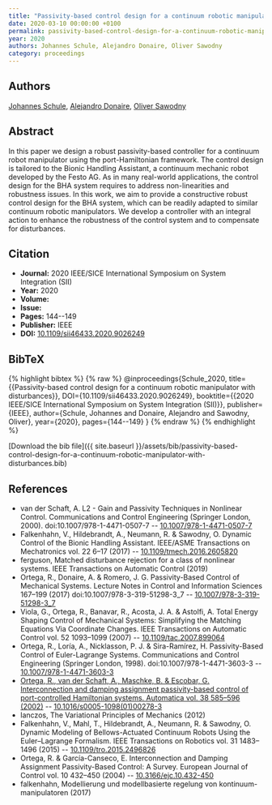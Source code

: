 ```yaml
---
title: "Passivity-based control design for a continuum robotic manipulator with disturbances"
date: 2020-03-10 00:00:00 +0100
permalink: passivity-based-control-design-for-a-continuum-robotic-manipulator-with-disturbances
year: 2020
authors: Johannes Schule, Alejandro Donaire, Oliver Sawodny
category: proceedings
---
```

 
## Authors
[Johannes Schule](authors/johannes-schule), [Alejandro Donaire](authors/alejandro-donaire), [Oliver Sawodny](authors/oliver-sawodny)
 
## Abstract
In this paper we design a robust passivity-based controller for a continuum robot manipulator using the port-Hamiltonian framework. The control design is tailored to the Bionic Handling Assistant, a continuum mechanic robot developed by the Festo AG. As in many real-world applications, the control design for the BHA system requires to address non-linearities and robustness issues. In this work, we aim to provide a constructive robust control design for the BHA system, which can be readily adapted to similar continuum robotic manipulators. We develop a controller with an integral action to enhance the robustness of the control system and to compensate for disturbances.
 
## Citation
- **Journal:** 2020 IEEE/SICE International Symposium on System Integration (SII)
- **Year:** 2020
- **Volume:** 
- **Issue:** 
- **Pages:** 144--149
- **Publisher:** IEEE
- **DOI:** [10.1109/sii46433.2020.9026249](https://doi.org/10.1109/sii46433.2020.9026249)
 
## BibTeX
{% highlight bibtex %}
{% raw %}
@inproceedings{Schule_2020,
  title={{Passivity-based control design for a continuum robotic manipulator with disturbances}},
  DOI={10.1109/sii46433.2020.9026249},
  booktitle={{2020 IEEE/SICE International Symposium on System Integration (SII)}},
  publisher={IEEE},
  author={Schule, Johannes and Donaire, Alejandro and Sawodny, Oliver},
  year={2020},
  pages={144--149}
}
{% endraw %}
{% endhighlight %}
 
[Download the bib file]({{ site.baseurl }}/assets/bib/passivity-based-control-design-for-a-continuum-robotic-manipulator-with-disturbances.bib)
 
## References
- van der Schaft, A. L2 - Gain and Passivity Techniques in Nonlinear Control. Communications and Control Engineering (Springer London, 2000). doi:10.1007/978-1-4471-0507-7 -- [10.1007/978-1-4471-0507-7](https://doi.org/10.1007/978-1-4471-0507-7)
- Falkenhahn, V., Hildebrandt, A., Neumann, R. & Sawodny, O. Dynamic Control of the Bionic Handling Assistant. IEEE/ASME Transactions on Mechatronics vol. 22 6–17 (2017) -- [10.1109/tmech.2016.2605820](https://doi.org/10.1109/tmech.2016.2605820)
- ferguson, Matched disturbance rejection for a class of nonlinear systems. IEEE Transactions on Automatic Control (2019)
- Ortega, R., Donaire, A. & Romero, J. G. Passivity-Based Control of Mechanical Systems. Lecture Notes in Control and Information Sciences 167–199 (2017) doi:10.1007/978-3-319-51298-3_7 -- [10.1007/978-3-319-51298-3_7](https://doi.org/10.1007/978-3-319-51298-3_7)
- Viola, G., Ortega, R., Banavar, R., Acosta, J. A. & Astolfi, A. Total Energy Shaping Control of Mechanical Systems: Simplifying the Matching Equations Via Coordinate Changes. IEEE Transactions on Automatic Control vol. 52 1093–1099 (2007) -- [10.1109/tac.2007.899064](https://doi.org/10.1109/tac.2007.899064)
- Ortega, R., Loría, A., Nicklasson, P. J. & Sira-Ramírez, H. Passivity-Based Control of Euler-Lagrange Systems. Communications and Control Engineering (Springer London, 1998). doi:10.1007/978-1-4471-3603-3 -- [10.1007/978-1-4471-3603-3](https://doi.org/10.1007/978-1-4471-3603-3)
- [Ortega, R., van der Schaft, A., Maschke, B. & Escobar, G. Interconnection and damping assignment passivity-based control of port-controlled Hamiltonian systems. Automatica vol. 38 585–596 (2002)](interconnection-and-damping-assignment-passivity-based-control-of-port-controlled-hamiltonian-systems) -- [10.1016/s0005-1098(01)00278-3](https://doi.org/10.1016/s0005-1098(01)00278-3)
- lanczos, The Variational Principles of Mechanics (2012)
- Falkenhahn, V., Mahl, T., Hildebrandt, A., Neumann, R. & Sawodny, O. Dynamic Modeling of Bellows-Actuated Continuum Robots Using the Euler–Lagrange Formalism. IEEE Transactions on Robotics vol. 31 1483–1496 (2015) -- [10.1109/tro.2015.2496826](https://doi.org/10.1109/tro.2015.2496826)
- Ortega, R. & García-Canseco, E. Interconnection and Damping Assignment Passivity-Based Control: A Survey. European Journal of Control vol. 10 432–450 (2004) -- [10.3166/ejc.10.432-450](https://doi.org/10.3166/ejc.10.432-450)
- falkenhahn, Modellierung und modellbasierte regelung von kontinuum-manipulatoren (2017)

